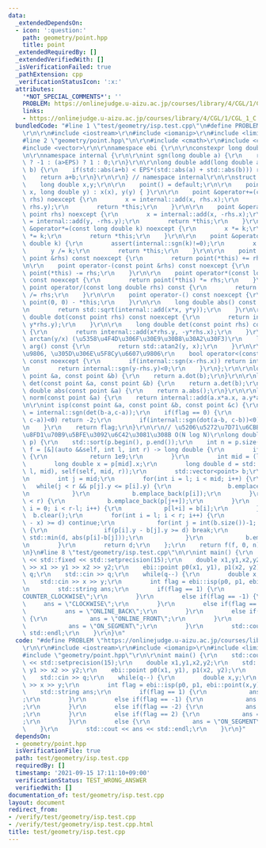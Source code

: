 ```yaml
---
data:
  _extendedDependsOn:
  - icon: ':question:'
    path: geometry/point.hpp
    title: point
  _extendedRequiredBy: []
  _extendedVerifiedWith: []
  _isVerificationFailed: true
  _pathExtension: cpp
  _verificationStatusIcon: ':x:'
  attributes:
    '*NOT_SPECIAL_COMMENTS*': ''
    PROBLEM: https://onlinejudge.u-aizu.ac.jp/courses/library/4/CGL/1/CGL_1_C
    links:
    - https://onlinejudge.u-aizu.ac.jp/courses/library/4/CGL/1/CGL_1_C
  bundledCode: "#line 1 \"test/geometry/isp.test.cpp\"\n#define PROBLEM \"https://onlinejudge.u-aizu.ac.jp/courses/library/4/CGL/1/CGL_1_C\"\
    \r\n\r\n#include <iostream>\r\n#include <iomanip>\r\n#include <limits>\r\n\r\n\
    #line 2 \"geometry/point.hpp\"\n\r\n#include <cmath>\r\n#include <cassert>\r\n\
    #include <vector>\r\n\r\nnamespace ebi {\r\n\r\nconstexpr long double EPS = 1e-10;\r\
    \n\r\nnamespace internal {\r\n\r\nint sgn(long double a) {\r\n    return (a<-EPS)\
    \ ? -1 : (a>EPS) ? 1 : 0;\r\n}\r\n\r\nlong double add(long double a, long double\
    \ b) {\r\n    if(std::abs(a+b) < EPS*(std::abs(a) + std::abs(b))) return 0;\r\n\
    \    return a+b;\r\n}\r\n\r\n} // namespace internal\r\n\r\nstruct point {\r\n\
    \    long double x,y;\r\n\r\n    point() = default;\r\n\r\n    point(long double\
    \ x, long double y) : x(x), y(y) { }\r\n\r\n    point &operator+=(const point\
    \ rhs) noexcept {\r\n        x = internal::add(x, rhs.x);\r\n        y = internal::add(y,\
    \ rhs.y);\r\n        return *this;\r\n    }\r\n\r\n    point &operator-=(const\
    \ point rhs) noexcept {\r\n        x = internal::add(x, -rhs.x);\r\n        y\
    \ = internal::add(y, -rhs.y);\r\n        return *this;\r\n    }\r\n\r\n    point\
    \ &operator*=(const long double k) noexcept {\r\n        x *= k;\r\n        y\
    \ *= k;\r\n        return *this;\r\n    }\r\n\r\n    point &operator/=(const long\
    \ double k) {\r\n        assert(internal::sgn(k)!=0);\r\n        x /= k;\r\n \
    \       y /= k;\r\n        return *this;\r\n    }\r\n\r\n    point operator+(const\
    \ point &rhs) const noexcept {\r\n        return point(*this) += rhs;\r\n    }\r\
    \n\r\n    point operator-(const point &rhs) const noexcept {\r\n        return\
    \ point(*this) -= rhs;\r\n    }\r\n\r\n    point operator*(const long double rhs)\
    \ const noexcept {\r\n        return point(*this) *= rhs;\r\n    }\r\n\r\n   \
    \ point operator/(const long double rhs) const {\r\n        return point(*this)\
    \ /= rhs;\r\n    }\r\n\r\n    point operator-() const noexcept {\r\n        return\
    \ point(0, 0) - *this;\r\n    }\r\n\r\n    long double abs() const noexcept {\r\
    \n        return std::sqrt(internal::add(x*x, y*y));\r\n    }\r\n\r\n    long\
    \ double dot(const point rhs) const noexcept {\r\n        return internal::add(x*rhs.x,\
    \ y*rhs.y);\r\n    }\r\n\r\n    long double det(const point rhs) const noexcept\
    \ {\r\n        return internal::add(x*rhs.y, -y*rhs.x);\r\n    }\r\n\r\n    //\
    \ arctan(y/x) (\u5358\u4F4D\u306F\u30E9\u30B8\u30A2\u30F3)\r\n    long double\
    \ arg() const {\r\n        return std::atan2(y, x);\r\n    }\r\n\r\n    // x\u6607\
    \u9806, \u305D\u306E\u5F8Cy\u6607\u9806\r\n    bool operator<(const point &rhs)\
    \ const noexcept {\r\n        if(internal::sgn(x-rhs.x)) return internal::sgn(x-rhs.x)<0;\r\
    \n        return internal::sgn(y-rhs.y)<0;\r\n    }\r\n};\r\n\r\nlong double dot(const\
    \ point &a, const point &b) {\r\n    return a.dot(b);\r\n}\r\n\r\nlong double\
    \ det(const point &a, const point &b) {\r\n    return a.det(b);\r\n}\r\n\r\nlong\
    \ double abs(const point &a) {\r\n    return a.abs();\r\n}\r\n\r\nlong double\
    \ norm(const point &a) {\r\n    return internal::add(a.x*a.x, a.y*a.y);\r\n}\r\
    \n\r\nint isp(const point &a, const point &b, const point &c) {\r\n    int flag\
    \ = internal::sgn(det(b-a,c-a));\r\n    if(flag == 0) {\r\n        if(internal::sgn(dot(b-a,\
    \ c-a))<0) return -2;\r\n        if(internal::sgn(dot(a-b, c-b))<0) return +2;\r\
    \n    }\r\n    return flag;\r\n}\r\n\r\n// \u5206\u5272\u7D71\u6CBB\u3067\u6700\
    \u8FD1\u70B9\u5BFE\u3092\u6C42\u3081\u308B O(N log N)\r\nlong double closest_pair(std::vector<point>\
    \ p) {\r\n    std::sort(p.begin(), p.end());\r\n    int n = p.size();\r\n    auto\
    \ f = [&](auto &&self, int l, int r) -> long double {\r\n        if(r-l == 1)\
    \ {\r\n            return 1e9;\r\n        }\r\n        int mid = (l+r)/2;\r\n\
    \        long double x = p[mid].x;\r\n        long double d = std::min(self(self,\
    \ l, mid), self(self, mid, r));\r\n        std::vector<point> b;\r\n        b.reserve(r-l);\r\
    \n        int j = mid;\r\n        for(int i = l; i < mid; i++) {\r\n         \
    \   while(j < r && p[j].y <= p[i].y) {\r\n                b.emplace_back(p[j++]);\r\
    \n            }\r\n            b.emplace_back(p[i]);\r\n        }\r\n        while(j\
    \ < r) {\r\n            b.emplace_back(p[j++]);\r\n        }\r\n        for(int\
    \ i = 0; i < r-l; i++) {\r\n            p[l+i] = b[i];\r\n        }\r\n      \
    \  b.clear();\r\n        for(int i = l; i < r; i++) {\r\n            if(std::abs(p[i].x\
    \ - x) >= d) continue;\r\n            for(int j = int(b.size())-1; j >= 0; j--)\
    \ {\r\n                if(p[i].y - b[j].y >= d) break;\r\n                d =\
    \ std::min(d, abs(p[i]-b[j]));\r\n            }\r\n            b.emplace_back(p[i]);\r\
    \n        }\r\n        return d;\r\n    };\r\n    return f(f, 0, n);\r\n}\r\n\r\
    \n}\n#line 8 \"test/geometry/isp.test.cpp\"\n\r\nint main() {\r\n    std::cout\
    \ << std::fixed << std::setprecision(15);\r\n    double x1,y1,x2,y2;\r\n    std::cin\
    \ >> x1 >> y1 >> x2 >> y2;\r\n    ebi::point p0(x1, y1), p1(x2, y2);\r\n    int\
    \ q;\r\n    std::cin >> q;\r\n    while(q--) {\r\n        double x,y;\r\n    \
    \    std::cin >> x >> y;\r\n        int flag = ebi::isp(p0, p1, ebi::point(x,y));\r\
    \n        std::string ans;\r\n        if(flag == 1) {\r\n            ans = \"\
    COUNTER_CLOCKWISE\";\r\n        }\r\n        else if(flag == -1) {\r\n       \
    \     ans = \"CLOCKWISE\";\r\n        }\r\n        else if(flag == -2) {\r\n \
    \           ans = \"ONLINE_BACK\";\r\n        }\r\n        else if(flag == 2)\
    \ {\r\n            ans = \"ONLINE_FRONT\";\r\n        }\r\n        else {\r\n\
    \            ans = \"ON_SEGMENT\";\r\n        }\r\n        std::cout << ans <<\
    \ std::endl;\r\n    }\r\n}\n"
  code: "#define PROBLEM \"https://onlinejudge.u-aizu.ac.jp/courses/library/4/CGL/1/CGL_1_C\"\
    \r\n\r\n#include <iostream>\r\n#include <iomanip>\r\n#include <limits>\r\n\r\n\
    #include \"geometry/point.hpp\"\r\n\r\nint main() {\r\n    std::cout << std::fixed\
    \ << std::setprecision(15);\r\n    double x1,y1,x2,y2;\r\n    std::cin >> x1 >>\
    \ y1 >> x2 >> y2;\r\n    ebi::point p0(x1, y1), p1(x2, y2);\r\n    int q;\r\n\
    \    std::cin >> q;\r\n    while(q--) {\r\n        double x,y;\r\n        std::cin\
    \ >> x >> y;\r\n        int flag = ebi::isp(p0, p1, ebi::point(x,y));\r\n    \
    \    std::string ans;\r\n        if(flag == 1) {\r\n            ans = \"COUNTER_CLOCKWISE\"\
    ;\r\n        }\r\n        else if(flag == -1) {\r\n            ans = \"CLOCKWISE\"\
    ;\r\n        }\r\n        else if(flag == -2) {\r\n            ans = \"ONLINE_BACK\"\
    ;\r\n        }\r\n        else if(flag == 2) {\r\n            ans = \"ONLINE_FRONT\"\
    ;\r\n        }\r\n        else {\r\n            ans = \"ON_SEGMENT\";\r\n    \
    \    }\r\n        std::cout << ans << std::endl;\r\n    }\r\n}"
  dependsOn:
  - geometry/point.hpp
  isVerificationFile: true
  path: test/geometry/isp.test.cpp
  requiredBy: []
  timestamp: '2021-09-15 17:11:10+09:00'
  verificationStatus: TEST_WRONG_ANSWER
  verifiedWith: []
documentation_of: test/geometry/isp.test.cpp
layout: document
redirect_from:
- /verify/test/geometry/isp.test.cpp
- /verify/test/geometry/isp.test.cpp.html
title: test/geometry/isp.test.cpp
---
```

